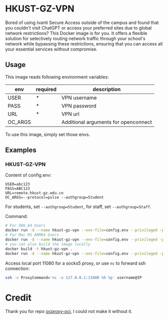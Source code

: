 # HKUST-GZ-VPN

Bored of using Ivanti Secure Access outside of the campus and found that you couldn't visit ChatGPT or access your preferred sites due to global network restrictions? This Docker image is for you. It offers a flexible solution for selectively routing network traffic through your school's network while bypassing these restrictions, ensuring that you can access all your essential services without compromise.

## Usage

This image reads following environment variables:

| env          | required | description                                                                 |
| ------------ | -------- | --------------------------------------------------------------------------- |
| USER         | \*       | VPN username                                                                |
| PASS         | \*       | VPN password                                                                |
| URL          | \*       | VPN url                                                                     |
| OC_ARGS      |          | Additional arguments for openconnect                                        |

To use this image, simply set those envs.

## Examples

### HKUST-GZ-VPN

Content of config.env:

```
USER=abc123
PASS=ABC123
URL=remote.hkust-gz.edu.cn
OC_ARGS=--protocol=pulse --authgroup=Student
```
For students, set `--authgroup=Student`, for staff, set `--authgroup=Staff`.

Command:

```sh
# For X86_64 Users
docker run -d --name hkust-gz-vpn --env-file=config.env --privileged -p 11080:1080 yeahjack/hkust-gz-vpn:amd64
# For Mac M1 ARM64 Users
docker run -d --name hkust-gz-vpn --env-file=config.env --privileged -p 11080:1080 yeahjack/hkust-gz-vpn:m1_arm64
# you can also build the image locally
docker build -t hkust-gz-vpn .
docker run -d --name hkust-gz-vpn --env-file=config.env --privileged -p 11080:1080 hkust-gz-vpn
```

Access local port 11080 for a socks5 proxy, or use `nc` to forward ssh connection:

```sh
ssh -o ProxyCommand='nc -x 127.0.0.1:11080 %h %p' username@IP
```

# Credit
Thank you for repo [ocproxy-oci](https://github.com/thezzisu/ocproxy-oci), I could not make it without it.
